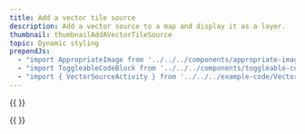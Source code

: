 ```yaml
---
title: Add a vector tile source
description: Add a vector source to a map and display it as a layer.
thumbnail: thumbnailAddAVectorTileSource
topic: Dynamic styling
prependJs:
  - "import AppropriateImage from '../../../components/appropriate-image'"
  - "import ToggleableCodeBlock from '../../../components/toggleable-code-block'"
  - "import { VectorSourceActivity } from '../../../example-code/VectorSourceActivity.js'"
---
```


{{
  <AppropriateImage imageId="exampleAddAVectorTileSource" />
}}

<!-- Any notes about this example would go here.  -->

{{
  <ToggleableCodeBlock 
    codeSnippet={VectorSourceActivity}
  />
}}
